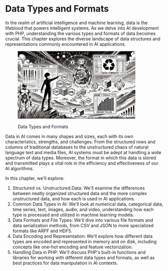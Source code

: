 # Data Types and Formats

In the realm of artificial intelligence and machine learning, data is the lifeblood that powers intelligent systems. As we delve into AI development with PHP, understanding the various types and formats of data becomes crucial. This chapter explores the diverse landscape of data structures and representations commonly encountered in AI applications.

<div align="left">

<figure><img src="../../../.gitbook/assets/image (1) (1) (1) (1) (1) (1) (1).png" alt="" width="375"><figcaption><p>Data Types and Formats</p></figcaption></figure>

</div>

Data in AI comes in many shapes and sizes, each with its own characteristics, strengths, and challenges. From the structured rows and columns of traditional databases to the unstructured chaos of natural language text and media files, AI systems must be adept at handling a wide spectrum of data types. Moreover, the format in which this data is stored and transmitted plays a vital role in the efficiency and effectiveness of our AI algorithms.

In this chapter, we'll explore:

1. Structured vs. Unstructured Data: We'll examine the differences between neatly organized structured data and the more complex unstructured data, and how each is used in AI applications.
2. Common Data Types in AI: We'll look at numerical data, categorical data, time series, text, images, audio, and video, understanding how each type is processed and utilized in machine learning models.
3. Data Formats and File Types: We'll dive into various file formats and data serialization methods, from CSV and JSON to more specialized formats like ARFF and HDF5.
4. Data Encoding and Representation: We'll explore how different data types are encoded and represented in memory and on disk, including concepts like one-hot encoding and feature vectorization.
5. Handling Data in PHP: We'll discuss PHP's built-in functions and libraries for working with different data types and formats, as well as best practices for data manipulation in AI contexts.

